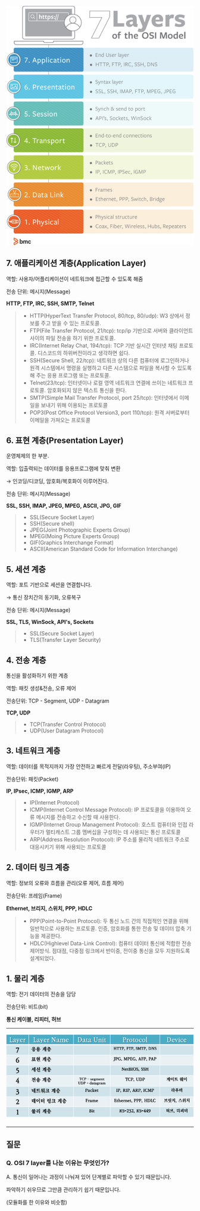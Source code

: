 ![osi 7 layer](./imgs/osi_7layer.png)

## 7. 애플리케이션 계층(Application Layer)


역할: 사용자/어플리케이션이 네트워크에 접근할 수 있도록 해줌

전송 단위: 메시지(Message)

**HTTP, FTP, IRC, SSH, SMTP, Telnet**
>- HTTP(HyperText Transfer Protocol, 80/tcp, 80/udp): W3 상에서 정보를 주고 받을 수 있는 프로토콜.
>- FTP(File Transfer Protocol, 21/tcp): tcp/ip 기반으로 서버와 클라이언트 사이의 파일 전송을 하기 위한 프로토콜.
>- IRC(Internet Relay Chat, 194/tcp): TCP 기반 실시간 인터넷 채팅 프로토콜. 디스코드의 하위버전이라고 생각하면 쉽다.
>- SSH(Secure Shell, 22/tcp): 네트워크 상의 다른 컴퓨터에 로그인하거나 원격 시스템에서 명령을 실행하고 다른 시스템으로 파일을 복사할 수 있도록 해 주는 응용 프로그램 또는 프로토콜.
>- Telnet(23/tcp): 인터넷이나 로컬 영역 네트워크 연결에 쓰이는 네트워크 프로토콜. 암호화되지 않은 텍스트 통신을 한다.
>- SMTP(Simple Mail Transfer Protocol, port 25/tcp): 인터넷에서 이메일을 보내기 위해 이용되는 프로토콜
>- POP3(Post Office Protocol Version3, port 110/tcp): 원격 서버로부터 이메일을 가져오는 프로토콜

## 6. 표현 계층(Presentation Layer)


운영체제의 한 부분.

역할: 입출력되는 데이터를 응용프로그램에 맞춰 변환 

→ 인코딩/디코딩, 암호화/복호화이 이루어진다.

전송 단위: 메시지(Message)

**SSL, SSH, IMAP, JPEG, MPEG, ASCII, JPG, GIF**
>- SSL(Secure Socket Layer)
>- SSH(Secure shell)
>- JPEG(Joint Photographic Experts Group)
>- MPEG(Moing Picture Experts Group)
>- GIF(Graphics Interchange Format)
>- ASCII(American Standard Code for Information Interchange)

## 5. 세션 계층


역할: 포트 기반으로 세션을 연결합니다.

→ 통신 장치간의 동기화, 오류복구

전송 단위: 메시지(Message)

**SSL, TLS, WinSock, API's, Sockets**
>- SSL(Secure Socket Layer)
>- TLS(Transfer Layer Security)
## 4. 전송 계층


통신을 활성화하기 위한 계층

역할: 패킷 생성&전송, 오류 제어

전송단위: TCP - Segment, UDP - Datagram

**TCP, UDP**
>- TCP(Transfer Control Protocol)
>- UDP(User Datagram Protocol)

## 3. 네트워크 계층


역할: 데이터를 목적지까지 가장 안전하고 빠르게 전달(라우팅), 주소부여(IP)

전송단위: 패킷(Packet)

**IP, IPsec, ICMP, IGMP, ARP**
>- IP(Internet Protocol)
>- ICMP(Internet Control Message Protocol): IP 프로토콜을 이용하여 오류 메시지를 전송하고 수신할 때 사용한다.
>- IGMP(Internet Group Management Protocol): 호스트 컴퓨터와 인접 라우터가 멀티캐스트 그룹 멤버십을 구성하는 데 사용되는 통신 프로토콜
>- ARP(Address Resolution Protocol): IP 주소를 물리적 네트워크 주소로 대응시키기 위해 사용되는 프로토콜

## 2. 데이터 링크 계층


역할: 정보의 오류와 흐름을 관리(오류 제어, 흐름 제어)

전송단위: 프레임(Frame)

**Ethernet, 브리지, 스위치, PPP, HDLC**
>- PPP(Point-to-Point Protocol): 두 통신 노드 간의 직접적인 연결을 위해 일반적으로 사용하는 프로토콜. 인증, 암호화를 통한 전송 및 데이터 압축 기능을 제공한다.
>- HDLC(Highlevel Data-Link Control): 컴퓨터 데이터 통신에 적합한 전송제어방식. 점대점, 다중점 링크에서 반이중, 전이중 통신을 모두 지원하도록 설계되었다.

## 1. 물리 계층


역할: 전기 데이터의 전송을 담당

전송단위: 비트(bit)

**통신 케이블, 리피터, 허브**

---

![osi_7layer정리](./imgs/osi_7layer정리.png)


---
## 질문
### Q. OSI 7 layer를 나눈 이유는 무엇인가?

A. 통신이 일어나는 과정이 나눠져 있어 단계별로 파악할 수 있기 때문입니다.

파악하기 쉬우므로 그만큼 관리하기 쉽기 때문입니다.

(모듈화를 한 이유와 비슷함)
